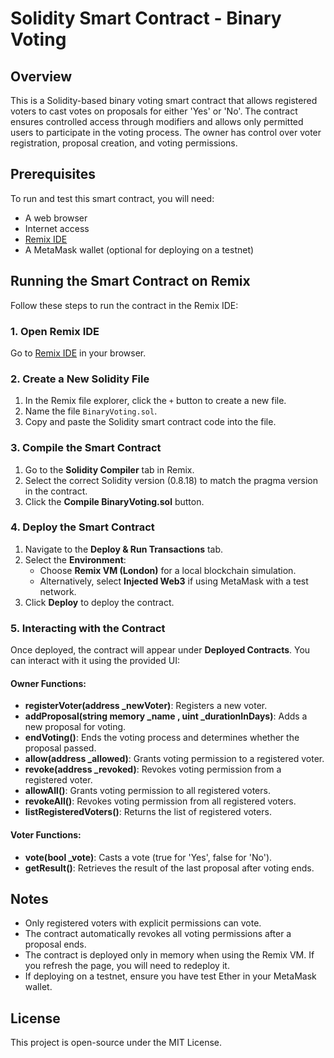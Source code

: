 # Solidity Smart Contract - Binary Voting

## Overview
This is a Solidity-based binary voting smart contract that allows registered voters to cast votes on proposals for either 'Yes' or 'No'. The contract ensures controlled access through modifiers and allows only permitted users to participate in the voting process. The owner has control over voter registration, proposal creation, and voting permissions.

## Prerequisites
To run and test this smart contract, you will need:
- A web browser
- Internet access
- [Remix IDE](https://remix.ethereum.org/)
- A MetaMask wallet (optional for deploying on a testnet)

## Running the Smart Contract on Remix
Follow these steps to run the contract in the Remix IDE:

### 1. Open Remix IDE
Go to [Remix IDE](https://remix.ethereum.org/) in your browser.

### 2. Create a New Solidity File
1. In the Remix file explorer, click the `+` button to create a new file.
2. Name the file `BinaryVoting.sol`.
3. Copy and paste the Solidity smart contract code into the file.

### 3. Compile the Smart Contract
1. Go to the **Solidity Compiler** tab in Remix.
2. Select the correct Solidity version (0.8.18) to match the pragma version in the contract.
3. Click the **Compile BinaryVoting.sol** button.

### 4. Deploy the Smart Contract
1. Navigate to the **Deploy & Run Transactions** tab.
2. Select the **Environment**:
   - Choose **Remix VM (London)** for a local blockchain simulation.
   - Alternatively, select **Injected Web3** if using MetaMask with a test network.
3. Click **Deploy** to deploy the contract.

### 5. Interacting with the Contract
Once deployed, the contract will appear under **Deployed Contracts**. You can interact with it using the provided UI:

#### Owner Functions:
- **registerVoter(address _newVoter)**: Registers a new voter.
- **addProposal(string memory _name , uint _durationInDays)**: Adds a new proposal for voting.
- **endVoting()**: Ends the voting process and determines whether the proposal passed.
- **allow(address _allowed)**: Grants voting permission to a registered voter.
- **revoke(address _revoked)**: Revokes voting permission from a registered voter.
- **allowAll()**: Grants voting permission to all registered voters.
- **revokeAll()**: Revokes voting permission from all registered voters.
- **listRegisteredVoters()**: Returns the list of registered voters.

#### Voter Functions:
- **vote(bool _vote)**: Casts a vote (true for 'Yes', false for 'No').
- **getResult()**: Retrieves the result of the last proposal after voting ends.

## Notes
- Only registered voters with explicit permissions can vote.
- The contract automatically revokes all voting permissions after a proposal ends.
- The contract is deployed only in memory when using the Remix VM. If you refresh the page, you will need to redeploy it.
- If deploying on a testnet, ensure you have test Ether in your MetaMask wallet.

## License
This project is open-source under the MIT License.


